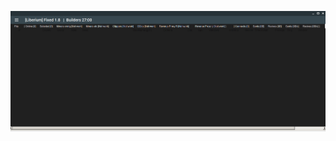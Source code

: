 ![Screenshot](https://raw.githubusercontent.com/Cryakl/Ultimate-RAT-Collection/refs/heads/main/LiberiumRat/Liberium%201.8%20Fixed/Screenshot.png)
